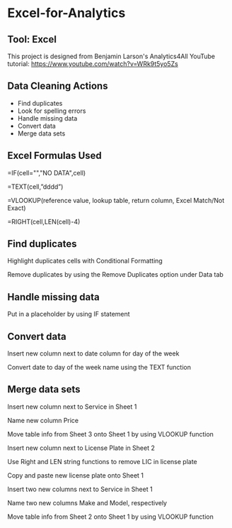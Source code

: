 # Excel-for-Analytics

## Tool: Excel
This project is designed from Benjamin Larson's Analytics4All YouTube tutorial: https://www.youtube.com/watch?v=WRk9t5yo5Zs

## Data Cleaning Actions
* Find duplicates
* Look for spelling errors
* Handle missing data
* Convert data
* Merge data sets

## Excel Formulas Used
<p>=IF(cell="","NO DATA",cell)</p>
<p>=TEXT(cell,”dddd”)</p>
<p>=VLOOKUP(reference value, lookup table, return column, Excel Match/Not Exact)<p>
<p>=RIGHT(cell,LEN(cell)-4)</p>
  
## Find duplicates
<p>Highlight duplicates cells with Conditional Formatting</p>
<p>Remove duplicates by using the Remove Duplicates option under Data tab</p>

## Handle missing data 
<p>Put in a placeholder by using IF statement</p>

## Convert data
<p>Insert new column next to date column for day of the week</p>
<p>Convert date to day of the week name using the TEXT function</p>

## Merge data sets
<p>Insert new column next to Service in Sheet 1</p>
<p>Name new column Price</p>
<p>Move table info from Sheet 3 onto Sheet 1 by using VLOOKUP function</p>

<p>Insert new column next to License Plate in Sheet 2</p>
<p>Use Right and LEN string functions to remove LIC in license plate</p>
<p>Copy and paste new license plate onto Sheet 1</p>

<p>Insert two new columns next to Service in Sheet 1</p>
<p>Name two new columns Make and Model, respectively</p>
<p>Move table info from Sheet 2 onto Sheet 1 by using VLOOKUP function</p>








